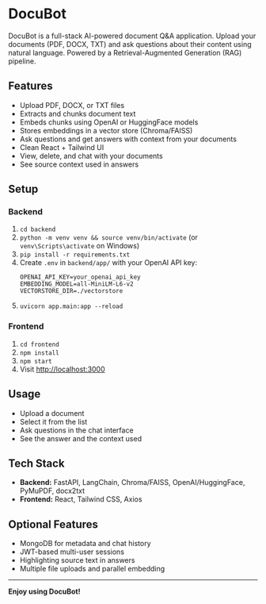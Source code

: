 # DocuBot

DocuBot is a full-stack AI-powered document Q&A application. Upload your documents (PDF, DOCX, TXT) and ask questions about their content using natural language. Powered by a Retrieval-Augmented Generation (RAG) pipeline.

## Features

- Upload PDF, DOCX, or TXT files
- Extracts and chunks document text
- Embeds chunks using OpenAI or HuggingFace models
- Stores embeddings in a vector store (Chroma/FAISS)
- Ask questions and get answers with context from your documents
- Clean React + Tailwind UI
- View, delete, and chat with your documents
- See source context used in answers

## Setup

### Backend

1. `cd backend`
2. `python -m venv venv && source venv/bin/activate` (or `venv\Scripts\activate` on Windows)
3. `pip install -r requirements.txt`
4. Create `.env` in `backend/app/` with your OpenAI API key:
   ```
   OPENAI_API_KEY=your_openai_api_key
   EMBEDDING_MODEL=all-MiniLM-L6-v2
   VECTORSTORE_DIR=./vectorstore
   ```
5. `uvicorn app.main:app --reload`

### Frontend

1. `cd frontend`
2. `npm install`
3. `npm start`
4. Visit [http://localhost:3000](http://localhost:3000)

## Usage

- Upload a document
- Select it from the list
- Ask questions in the chat interface
- See the answer and the context used

## Tech Stack

- **Backend:** FastAPI, LangChain, Chroma/FAISS, OpenAI/HuggingFace, PyMuPDF, docx2txt
- **Frontend:** React, Tailwind CSS, Axios

## Optional Features

- MongoDB for metadata and chat history
- JWT-based multi-user sessions
- Highlighting source text in answers
- Multiple file uploads and parallel embedding

---

**Enjoy using DocuBot!** 